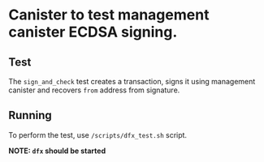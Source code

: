 # Canister to test management canister ECDSA signing.

## Test
The `sign_and_check` test creates a transaction, signs it using management canister and recovers `from` address from signature.

## Running
To perform the test, use `/scripts/dfx_test.sh` script.

**NOTE: `dfx` should be started**

